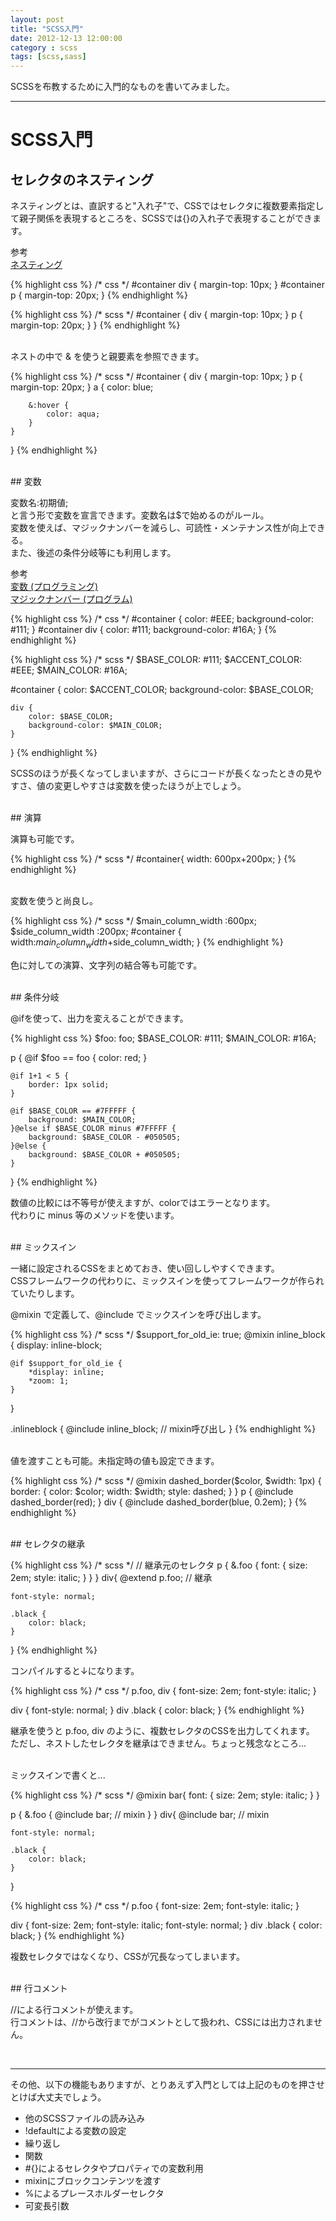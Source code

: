 ```yaml
---
layout: post
title: "SCSS入門"
date: 2012-12-13 12:00:00
category : scss
tags: [scss,sass]
---
```

SCSSを布教するために入門的なものを書いてみました。

<!--more-->

-----------------------------

# SCSS入門


## セレクタのネスティング

ネスティングとは、直訳すると"入れ子"で、CSSではセレクタに複数要素指定して親子関係を表現するところを、SCSSでは{}の入れ子で表現することができます。

参考  
[ネスティング](http://ja.wikipedia.org/wiki/%E3%83%8D%E3%82%B9%E3%83%86%E3%82%A3%E3%83%B3%E3%82%B0)

{% highlight css %}
/* css */
#container div {
	margin-top: 10px;
}
#container p {
	margin-top: 20px;
}
{% endhighlight %}

{% highlight css %}
/* scss */
#container {
	div {
		margin-top: 10px;
	}
	p {
		margin-top: 20px;
	}
}
{% endhighlight %}

<br />
ネストの中で & を使うと親要素を参照できます。

{% highlight css %}
/* scss */
#container {
	div {
		margin-top: 10px;
	}
	p {
		margin-top: 20px;
	}
	a {
		color: blue;
		
		&:hover {
			color: aqua;
		}
	}
}
{% endhighlight %}

<br />
## 変数

変数名:初期値;  
と言う形で変数を宣言できます。変数名は$で始めるのがルール。  
変数を使えば、マジックナンバーを減らし、可読性・メンテナンス性が向上できる。  
また、後述の条件分岐等にも利用します。

参考  
[変数 (プログラミング)](http://ja.wikipedia.org/wiki/%E5%A4%89%E6%95%B0_%28%E3%83%97%E3%83%AD%E3%82%B0%E3%83%A9%E3%83%9F%E3%83%B3%E3%82%B0%29)  
[マジックナンバー (プログラム)](http://ja.wikipedia.org/wiki/%E3%83%9E%E3%82%B8%E3%83%83%E3%82%AF%E3%83%8A%E3%83%B3%E3%83%90%E3%83%BC_%28%E3%83%97%E3%83%AD%E3%82%B0%E3%83%A9%E3%83%A0%29)

{% highlight css %}
/* css */
#container {
	color: #EEE;
	background-color: #111;
}
#container div {
	color: #111;
	background-color: #16A;
}
{% endhighlight %}

{% highlight css %}
/* scss */
$BASE_COLOR: #111;
$ACCENT_COLOR: #EEE;
$MAIN_COLOR: #16A;

#container {
	color: $ACCENT_COLOR;
	background-color: $BASE_COLOR;

	div {
		color: $BASE_COLOR;
		background-color: $MAIN_COLOR;
	}
}
{% endhighlight %}

SCSSのほうが長くなってしまいますが、さらにコードが長くなったときの見やすさ、値の変更しやすさは変数を使ったほうが上でしょう。

<br />
## 演算

演算も可能です。

{% highlight css %}
/* scss */
#container{
	width: 600px+200px;
}
{% endhighlight %}

<br />
変数を使うと尚良し。

{% highlight css %}
/* scss */
$main_column_width :600px;
$side_column_width :200px;
#container {
	width:$main_column_width+$side_column_width;
}
{% endhighlight %}

色に対しての演算、文字列の結合等も可能です。

<br />
## 条件分岐

@ifを使って、出力を変えることができます。

{% highlight css %}
$foo: foo;
$BASE_COLOR: #111;
$MAIN_COLOR: #16A;

p {
	@if $foo == foo {
		color: red;
	}
	
	@if 1+1 < 5 {
		border: 1px solid;
	}

	@if $BASE_COLOR == #7FFFFF {
		background: $MAIN_COLOR;
	}@else if $BASE_COLOR minus #7FFFFF {
		background: $BASE_COLOR - #050505;
	}@else {
		background: $BASE_COLOR + #050505;
	}
}
{% endhighlight %}

数値の比較には不等号が使えますが、colorではエラーとなります。  
代わりに minus 等のメソッドを使います。

<br />
## ミックスイン

一緒に設定されるCSSをまとめておき、使い回ししやすくできます。  
CSSフレームワークの代わりに、ミックスインを使ってフレームワークが作られていたりします。

@mixin で定義して、@include でミックスインを呼び出します。

{% highlight css %}
/* scss */
$support_for_old_ie: true;
@mixin inline_block {
	display: inline-block;

	@if $support_for_old_ie {
		*display: inline;
		*zoom: 1;
	}
}

.inlineblock {
	@include inline_block;	// mixin呼び出し
}
{% endhighlight %}

<br />
値を渡すことも可能。未指定時の値も設定できます。

{% highlight css %}
/* scss */
@mixin dashed_border($color, $width: 1px) {
	border: {
		color: $color;
		width: $width;
		style: dashed;
	}
}
p {
	@include dashed_border(red);
}
div {
	@include dashed_border(blue, 0.2em);
}
{% endhighlight %}

<br />
## セレクタの継承

{% highlight css %}
/* scss */
// 継承元のセレクタ
p {
	&.foo {
		font: {
			size: 2em;
			style: italic;
		}
	}
}
div{
	@extend p.foo;		// 継承
	
	font-style: normal;
	
	.black {
		color: black;
	}
}
{% endhighlight %}

コンパイルすると↓になります。

{% highlight css %}
/* css */
p.foo, div {
  font-size: 2em;
  font-style: italic;
}

div {
  font-style: normal;
}
div .black {
  color: black;
}
{% endhighlight %}

継承を使うと p.foo, div のように、複数セレクタのCSSを出力してくれます。  
ただし、ネストしたセレクタを継承はできません。ちょっと残念なところ...

<br />
ミックスインで書くと...

{% highlight css %}
/* scss */
@mixin bar{
	font: {
		size: 2em;
		style: italic;
	}
}

p {
	&.foo {
		@include bar;	// mixin
	}
}
div{
	@include bar;		// mixin
	
	font-style: normal;
	
	.black {
		color: black;
	}
}

{% highlight css %}
/* css */
p.foo {
  font-size: 2em;
  font-style: italic;
}

div {
  font-size: 2em;
  font-style: italic;
  font-style: normal;
}
div .black {
  color: black;
}
{% endhighlight %}

複数セレクタではなくなり、CSSが冗長なってしまいます。



<br />
## 行コメント

//による行コメントが使えます。  
行コメントは、//から改行までがコメントとして扱われ、CSSには出力されません。

<br />

-----------------------------

その他、以下の機能もありますが、とりあえず入門としては上記のものを押させとけば大丈夫でしょう。
* 他のSCSSファイルの読み込み
* !defaultによる変数の設定
* 繰り返し
* 関数
* #{}によるセレクタやプロパティでの変数利用
* mixinにブロックコンテンツを渡す
* %によるプレースホルダーセレクタ
* 可変長引数

